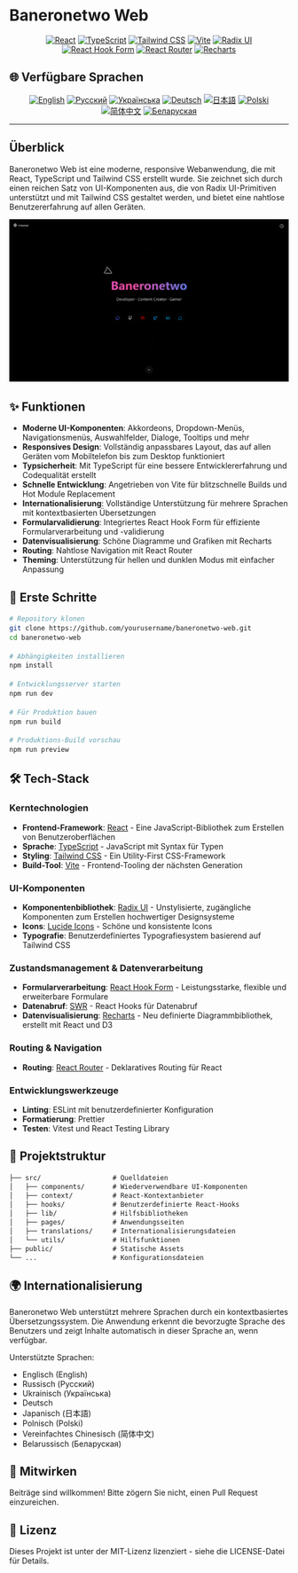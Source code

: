 # Baneronetwo Web

<div align="center">

[![React](https://img.shields.io/badge/React-18.3.1-61DAFB?logo=react)](https://reactjs.org/)
[![TypeScript](https://img.shields.io/badge/TypeScript-5.5.3-3178C6?logo=typescript)](https://www.typescriptlang.org/)
[![Tailwind CSS](https://img.shields.io/badge/Tailwind_CSS-3.4.11-38B2AC?logo=tailwind-css)](https://tailwindcss.com/)
[![Vite](https://img.shields.io/badge/Vite-5.4.1-646CFF?logo=vite)](https://vitejs.dev/)
[![Radix UI](https://img.shields.io/badge/Radix_UI-1.0.0-161618?logo=radix-ui)](https://www.radix-ui.com/)
[![React Hook Form](https://img.shields.io/badge/React_Hook_Form-7.45.0-EC5990?logo=react-hook-form)](https://react-hook-form.com/)
[![React Router](https://img.shields.io/badge/React_Router-6.15.0-CA4245?logo=react-router)](https://reactrouter.com/)
[![Recharts](https://img.shields.io/badge/Recharts-2.7.2-22B5BF)](https://recharts.org/)

</div>

## 🌐 Verfügbare Sprachen

<div align="center">

[![English](https://img.shields.io/badge/English-README-blue)](README.md)
[![Русский](https://img.shields.io/badge/Русский-README-blue)](README.ru.md)
[![Українська](https://img.shields.io/badge/Українська-README-blue)](README.uk.md)
[![Deutsch](https://img.shields.io/badge/Deutsch-README-blue)](README.de.md)
[![日本語](https://img.shields.io/badge/日本語-README-blue)](README.ja.md)
[![Polski](https://img.shields.io/badge/Polski-README-blue)](README.pl.md)
[![简体中文](https://img.shields.io/badge/简体中文-README-blue)](README.zh-CN.md)
[![Беларуская](https://img.shields.io/badge/Беларуская-README-blue)](README.be.md)

</div>

---

## Überblick

Baneronetwo Web ist eine moderne, responsive Webanwendung, die mit React, TypeScript und Tailwind CSS erstellt wurde. Sie zeichnet sich durch einen reichen Satz von UI-Komponenten aus, die von Radix UI-Primitiven unterstützt und mit Tailwind CSS gestaltet werden, und bietet eine nahtlose Benutzererfahrung auf allen Geräten.

<div align="center">
<img src="ScreenNig.png" alt="Baneronetwo Web Screenshot" width="800"/>
</div>

## ✨ Funktionen

- **Moderne UI-Komponenten**: Akkordeons, Dropdown-Menüs, Navigationsmenüs, Auswahlfelder, Dialoge, Tooltips und mehr
- **Responsives Design**: Vollständig anpassbares Layout, das auf allen Geräten vom Mobiltelefon bis zum Desktop funktioniert
- **Typsicherheit**: Mit TypeScript für eine bessere Entwicklererfahrung und Codequalität erstellt
- **Schnelle Entwicklung**: Angetrieben von Vite für blitzschnelle Builds und Hot Module Replacement
- **Internationalisierung**: Vollständige Unterstützung für mehrere Sprachen mit kontextbasierten Übersetzungen
- **Formularvalidierung**: Integriertes React Hook Form für effiziente Formularverarbeitung und -validierung
- **Datenvisualisierung**: Schöne Diagramme und Grafiken mit Recharts
- **Routing**: Nahtlose Navigation mit React Router
- **Theming**: Unterstützung für hellen und dunklen Modus mit einfacher Anpassung

## 🚀 Erste Schritte

```bash
# Repository klonen
git clone https://github.com/yourusername/baneronetwo-web.git
cd baneronetwo-web

# Abhängigkeiten installieren
npm install

# Entwicklungsserver starten
npm run dev

# Für Produktion bauen
npm run build

# Produktions-Build vorschau
npm run preview
```

## 🛠️ Tech-Stack

### Kerntechnologien

- **Frontend-Framework**: [React](https://reactjs.org/) - Eine JavaScript-Bibliothek zum Erstellen von Benutzeroberflächen
- **Sprache**: [TypeScript](https://www.typescriptlang.org/) - JavaScript mit Syntax für Typen
- **Styling**: [Tailwind CSS](https://tailwindcss.com/) - Ein Utility-First CSS-Framework
- **Build-Tool**: [Vite](https://vitejs.dev/) - Frontend-Tooling der nächsten Generation

### UI-Komponenten

- **Komponentenbibliothek**: [Radix UI](https://www.radix-ui.com/) - Unstylisierte, zugängliche Komponenten zum Erstellen hochwertiger Designsysteme
- **Icons**: [Lucide Icons](https://lucide.dev/) - Schöne und konsistente Icons
- **Typografie**: Benutzerdefiniertes Typografiesystem basierend auf Tailwind CSS

### Zustandsmanagement & Datenverarbeitung

- **Formularverarbeitung**: [React Hook Form](https://react-hook-form.com/) - Leistungsstarke, flexible und erweiterbare Formulare
- **Datenabruf**: [SWR](https://swr.vercel.app/) - React Hooks für Datenabruf
- **Datenvisualisierung**: [Recharts](https://recharts.org/) - Neu definierte Diagrammbibliothek, erstellt mit React und D3

### Routing & Navigation

- **Routing**: [React Router](https://reactrouter.com/) - Deklaratives Routing für React

### Entwicklungswerkzeuge

- **Linting**: ESLint mit benutzerdefinierter Konfiguration
- **Formatierung**: Prettier
- **Testen**: Vitest und React Testing Library

## 📂 Projektstruktur

```
├── src/                  # Quelldateien
│   ├── components/       # Wiederverwendbare UI-Komponenten
│   ├── context/          # React-Kontextanbieter
│   ├── hooks/            # Benutzerdefinierte React-Hooks
│   ├── lib/              # Hilfsbibliotheken
│   ├── pages/            # Anwendungsseiten
│   ├── translations/     # Internationalisierungsdateien
│   └── utils/            # Hilfsfunktionen
├── public/               # Statische Assets
└── ...                   # Konfigurationsdateien
```

## 🌍 Internationalisierung

Baneronetwo Web unterstützt mehrere Sprachen durch ein kontextbasiertes Übersetzungssystem. Die Anwendung erkennt die bevorzugte Sprache des Benutzers und zeigt Inhalte automatisch in dieser Sprache an, wenn verfügbar.

Unterstützte Sprachen:
- Englisch (English)
- Russisch (Русский)
- Ukrainisch (Українська)
- Deutsch
- Japanisch (日本語)
- Polnisch (Polski)
- Vereinfachtes Chinesisch (简体中文)
- Belarussisch (Беларуская)

## 🤝 Mitwirken

Beiträge sind willkommen! Bitte zögern Sie nicht, einen Pull Request einzureichen.

## 📄 Lizenz

Dieses Projekt ist unter der MIT-Lizenz lizenziert - siehe die LICENSE-Datei für Details.